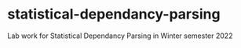 # statistical-dependancy-parsing
Lab work for Statistical Dependancy Parsing in Winter semester 2022
